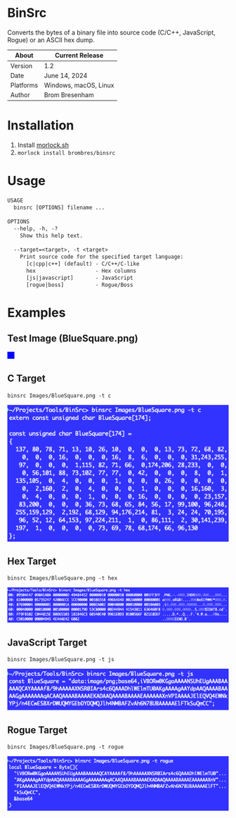 # BinSrc
Converts the bytes of a binary file into source code (C/C++, JavaScript, Rogue) or an ASCII hex dump.

About     | Current Release
----------|-----------------------
Version   | 1.2
Date      | June 14, 2024
Platforms | Windows, macOS, Linux
Author    | Brom Bresenham

# Installation
1. Install [morlock.sh](https://morlock.sh)
2. `morlock install brombres/binsrc`

# Usage

    USAGE
      binsrc [OPTIONS] filename ...

    OPTIONS
      --help, -h, -?
        Show this help text.

      --target=<target>, -t <target>
        Print source code for the specified target language:
          [c|cpp|c++] (default) - C/C++/C-like
          hex                   - Hex columns
          [js|javascript]       - JavaScript
          [rogue|boss]          - Rogue/Boss

# Examples

## Test Image (BlueSquare.png)

![Images/BlueSquare.png](Images/BlueSquare.png)

## C Target
    binsrc Images/BlueSquare.png -t c

![Image/C.png](Images/C.png)

## Hex Target
    binsrc Images/BlueSquare.png -t hex

![Image/Hex.png](Images/Hex.png)

## JavaScript Target
    binsrc Images/BlueSquare.png -t js

![Image/JS.png](Images/JS.png)

## Rogue Target
    binsrc Images/BlueSquare.png -t rogue

![Image/Rogue.png](Images/Rogue.png)
